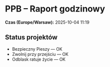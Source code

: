 # PPB – Raport godzinowy
**Czas (Europe/Warsaw):** 2025-10-04 11:19

## Status projektów
- Bezpieczny Pieszy — OK
- Zwolnij przy przejściu — OK
- Odblask ratuje życie — OK

